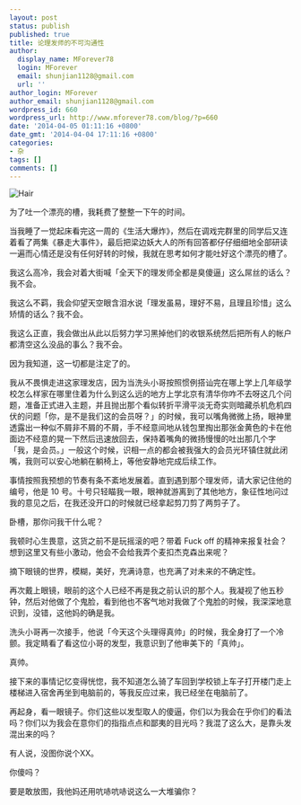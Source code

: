 ```yaml
---
layout: post
status: publish
published: true
title: 论理发师的不可沟通性
author:
  display_name: MForever78
  login: MForever
  email: shunjian1128@gmail.com
  url: ''
author_login: MForever
author_email: shunjian1128@gmail.com
wordpress_id: 660
wordpress_url: http://www.mforever78.com/blog/?p=660
date: '2014-04-05 01:11:16 +0800'
date_gmt: '2014-04-04 17:11:16 +0800'
categories:
- 杂
tags: []
comments: []
---
```

<p><img src="https://o35qhjvld.qnssl.com/Hair.jpg" alt="Hair" /></p>
<p>为了吐一个漂亮的槽，我耗费了整整一下午的时间。</p>
<p>当我睡了一觉起床看完这一周的《生活大爆炸》，然后在调戏完群里的同学后又连着看了两集《暴走大事件》，最后把梁边妖大人的所有回答都仔仔细细地全部研读一遍而心情还是没有任何好转的时候，我就在思考如何才能吐好这个漂亮的槽了。</p>
<p>我这么高冷，我会对着大街喊「全天下的理发师全都是臭傻逼」这么屌丝的话么？我不会。</p>
<p>我这么不羁，我会仰望天空眼含泪水说「理发虽易，理好不易，且理且珍惜」这么矫情的话么？我不会。</p>
<p>我这么正直，我会做出从此以后努力学习黑掉他们的收银系统然后把所有人的帐户都清空这么没品的事么？我不会。</p>
<p>因为我知道，这一切都是注定了的。</p>
<p>我从不畏惧走进这家理发店，因为当洗头小哥按照惯例搭讪完在哪上学上几年级学校怎么样家在哪里住着为什么到这么远的地方上学北京有清华你咋不去呀这几个问题，准备正式进入主题，并且抛出那个看似转折平滑平淡无奇实则暗藏杀机危机四伏的问题「你，是不是我们这的会员呀？」的时候，我可以嘴角微微上扬，眼神里透露出一种似不屑非不屑的不屑，手不经意间地从钱包里掏出那张金黄色的卡在他面边不经意的晃一下然后迅速放回去，保持着嘴角的微扬慢慢的吐出那几个字「我，是会员。」一般这个时候，识相一点的都会被我强大的会员光环镇住就此闭嘴，我则可以安心地躺在躺椅上，等他安静地完成后续工作。</p>
<p>事情按照我预想的节奏有条不紊地发展着。直到遇到那个理发师，请大家记住他的编号，他是 10 号。十号只轻瞄我一眼，眼神就游离到了其他地方，象征性地问过我的意见之后，在我还没开口的时候就已经拿起剪刀剪了两剪子了。</p>
<p>卧槽，那你问我干什么呢？</p>
<p>我顿时心生畏意，这货之前不是玩摇滚的吧？带着 Fuck off 的精神来报复社会？想到这里又有些小激动，他会不会给我弄个麦扣杰克森出来呢？</p>
<p>摘下眼镜的世界，模糊，美好，充满诗意，也充满了对未来的不确定性。</p>
<p>再次戴上眼镜，眼前的这个人已经不再是我之前认识的那个人。我凝视了他五秒钟，然后对他做了个鬼脸，看到他也不客气地对我做了个鬼脸的时候，我深深地意识到，没错，这他妈的确是我。</p>
<p>洗头小哥再一次接手，他说「今天这个头理得真帅」的时候，我全身打了一个冷颤。我定睛看了看这位小哥的发型，我意识到了他审美下的「真帅」。</p>
<p>真帅。</p>
<p>接下来的事情记忆变得恍惚，我不知道怎么骑了车回到学校锁上车子打开楼门走上楼梯进入宿舍再坐到电脑前的，等我反应过来，我已经坐在电脑前了。</p>
<p>再起身，看一眼镜子。你们这些以发型取人的傻逼，你们以为我会在乎你们的看法吗？你们以为我会在意你们的指指点点和鄙夷的目光吗？我混了这么大，是靠头发混出来的吗？</p>
<p>有人说，没图你说个XX。</p>
<p>你傻吗？</p>
<p>要是敢放图，我他妈还用吭哧吭哧说这么一大堆骗你？</p>
